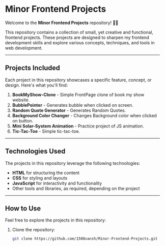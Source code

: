 # Minor Frontend Projects

Welcome to the **Minor Frontend Projects** repository! 🎨✨ 

This repository contains a collection of small, yet creative and functional, frontend projects. These projects are designed to sharpen my frontend development skills and explore various concepts, techniques, and tools in web development.

---

## Projects Included

Each project in this repository showcases a specific feature, concept, or design. Here's what you'll find:

1. **BookMyShow-Clone** - Simple FrontPage clone of book my show website.
2. **BubblePointer** - Generates bubble when clicked on screen.
3. **Random Quote Generator** - Generates Random Quotes.
4. **Background Color Changer** - Changes Background color when clicked on button.
5. **Mini Solar-System Animation** - Practice project of JS animation.
6. **Tic-Tac-Toe** - Simple tic-tac-toe.
---

## Technologies Used

The projects in this repository leverage the following technologies:

- **HTML** for structuring the content
- **CSS** for styling and layouts
- **JavaScript** for interactivity and functionality
- Other tools and libraries, as required, depending on the project

---

## How to Use

Feel free to explore the projects in this repository:

1. Clone the repository:
   ```bash
   git clone https://github.com/1508vansh/Minor-Frontend-Projects.git
